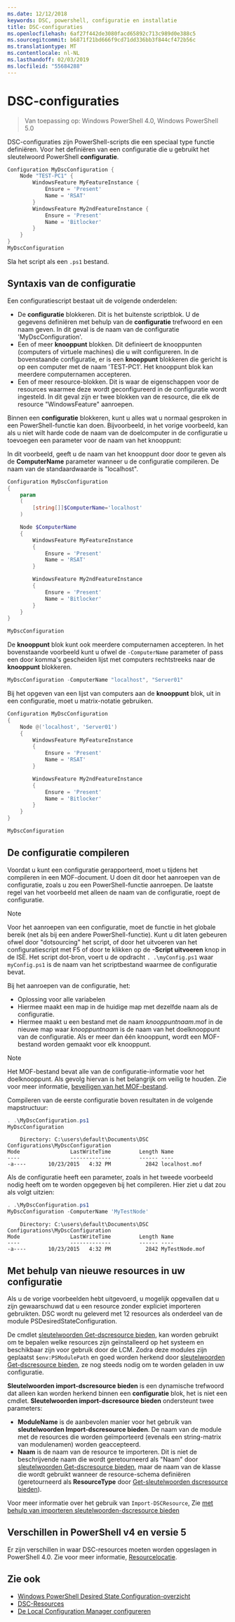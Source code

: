 ```yaml
---
ms.date: 12/12/2018
keywords: DSC, powershell, configuratie en installatie
title: DSC-configuraties
ms.openlocfilehash: 6af27f442de3080facd65892c713c989d0e388c5
ms.sourcegitcommit: b6871f21bd666f9cd71dd336bb3f844cf472b56c
ms.translationtype: MT
ms.contentlocale: nl-NL
ms.lasthandoff: 02/03/2019
ms.locfileid: "55684288"
---
```

# <a name="dsc-configurations"></a>DSC-configuraties

> Van toepassing op: Windows PowerShell 4.0, Windows PowerShell 5.0

DSC-configuraties zijn PowerShell-scripts die een speciaal type functie definiëren.
Voor het definiëren van een configuratie die u gebruikt het sleutelwoord PowerShell **configuratie**.

```powershell
Configuration MyDscConfiguration {
    Node "TEST-PC1" {
        WindowsFeature MyFeatureInstance {
            Ensure = 'Present'
            Name = 'RSAT'
        }
        WindowsFeature My2ndFeatureInstance {
            Ensure = 'Present'
            Name = 'Bitlocker'
        }
    }
}
MyDscConfiguration
```

Sla het script als een `.ps1` bestand.

## <a name="configuration-syntax"></a>Syntaxis van de configuratie

Een configuratiescript bestaat uit de volgende onderdelen:

- De **configuratie** blokkeren. Dit is het buitenste scriptblok. U de gegevens definiëren met behulp van de **configuratie** trefwoord en een naam geven. In dit geval is de naam van de configuratie 'MyDscConfiguration'.
- Een of meer **knooppunt** blokken. Dit definieert de knooppunten (computers of virtuele machines) die u wilt configureren. In de bovenstaande configuratie, er is een **knooppunt** blokkeren die gericht is op een computer met de naam 'TEST-PC1'. Het knooppunt blok kan meerdere computernamen accepteren.
- Een of meer resource-blokken. Dit is waar de eigenschappen voor de resources waarmee deze wordt geconfigureerd in de configuratie wordt ingesteld. In dit geval zijn er twee blokken van de resource, die elk de resource "WindowsFeature" aanroepen.

Binnen een **configuratie** blokkeren, kunt u alles wat u normaal gesproken in een PowerShell-functie kan doen. Bijvoorbeeld, in het vorige voorbeeld, kan als u niet wilt harde code de naam van de doelcomputer in de configuratie u toevoegen een parameter voor de naam van het knooppunt:

In dit voorbeeld, geeft u de naam van het knooppunt door door te geven als de **ComputerName** parameter wanneer u de configuratie compileren. De naam van de standaardwaarde is "localhost".

```powershell
Configuration MyDscConfiguration
{
    param
    (
        [string[]]$ComputerName='localhost'
    )

    Node $ComputerName
    {
        WindowsFeature MyFeatureInstance
        {
            Ensure = 'Present'
            Name = 'RSAT'
        }

        WindowsFeature My2ndFeatureInstance
        {
            Ensure = 'Present'
            Name = 'Bitlocker'
        }
    }
}

MyDscConfiguration
```

De **knooppunt** blok kunt ook meerdere computernamen accepteren. In het bovenstaande voorbeeld kunt u ofwel de `-ComputerName` parameter of pass een door komma's gescheiden lijst met computers rechtstreeks naar de **knooppunt** blokkeren.

```powershell
MyDscConfiguration -ComputerName "localhost", "Server01"
```

Bij het opgeven van een lijst van computers aan de **knooppunt** blok, uit in een configuratie, moet u matrix-notatie gebruiken.

```powershell
Configuration MyDscConfiguration
{
    Node @('localhost', 'Server01')
    {
        WindowsFeature MyFeatureInstance
        {
            Ensure = 'Present'
            Name = 'RSAT'
        }

        WindowsFeature My2ndFeatureInstance
        {
            Ensure = 'Present'
            Name = 'Bitlocker'
        }
    }
}

MyDscConfiguration
```

## <a name="compiling-the-configuration"></a>De configuratie compileren

Voordat u kunt een configuratie gerapporteerd, moet u tijdens het compileren in een MOF-document.
U doen dit door het aanroepen van de configuratie, zoals u zou een PowerShell-functie aanroepen.
De laatste regel van het voorbeeld met alleen de naam van de configuratie, roept de configuratie.

> [!NOTE]
> Voor het aanroepen van een configuratie, moet de functie in het globale bereik (net als bij een andere PowerShell-functie).
> Kunt u dit laten gebeuren ofwel door "dotsourcing" het script, of door het uitvoeren van het configuratiescript met F5 of door te klikken op de **-Script uitvoeren** knop in de ISE.
> Het script dot-bron, voert u de opdracht `. .\myConfig.ps1` waar `myConfig.ps1` is de naam van het scriptbestand waarmee de configuratie bevat.

Bij het aanroepen van de configuratie, het:

- Oplossing voor alle variabelen
- Hiermee maakt een map in de huidige map met dezelfde naam als de configuratie.
- Hiermee maakt u een bestand met de naam _knooppuntnaam_.mof in de nieuwe map waar _knooppuntnaam_ is de naam van het doelknooppunt van de configuratie.
  Als er meer dan één knooppunt, wordt een MOF-bestand worden gemaakt voor elk knooppunt.

> [!NOTE]
> Het MOF-bestand bevat alle van de configuratie-informatie voor het doelknooppunt. Als gevolg hiervan is het belangrijk om veilig te houden.
> Zie voor meer informatie, [beveiligen van het MOF-bestand](../pull-server/secureMOF.md).

Compileren van de eerste configuratie boven resultaten in de volgende mapstructuur:

```powershell
. .\MyDscConfiguration.ps1
MyDscConfiguration
```

```
    Directory: C:\users\default\Documents\DSC Configurations\MyDscConfiguration
Mode                LastWriteTime         Length Name
----                -------------         ------ ----
-a----       10/23/2015   4:32 PM           2842 localhost.mof
```

Als de configuratie heeft een parameter, zoals in het tweede voorbeeld nodig heeft om te worden opgegeven bij het compileren. Hier ziet u dat zou als volgt uitzien:

```powershell
. .\MyDscConfiguration.ps1
MyDscConfiguration -ComputerName 'MyTestNode'
```

```
    Directory: C:\users\default\Documents\DSC Configurations\MyDscConfiguration
Mode                LastWriteTime         Length Name
----                -------------         ------ ----
-a----       10/23/2015   4:32 PM           2842 MyTestNode.mof
```

## <a name="using-new-resources-in-your-configuration"></a>Met behulp van nieuwe resources in uw configuratie

Als u de vorige voorbeelden hebt uitgevoerd, u mogelijk opgevallen dat u zijn gewaarschuwd dat u een resource zonder expliciet importeren gebruikten.
DSC wordt nu geleverd met 12 resources als onderdeel van de module PSDesiredStateConfiguration.

De cmdlet [sleutelwoorden Get-dscresource bieden](/powershell/module/PSDesiredStateConfiguration/Get-DscResource), kan worden gebruikt om te bepalen welke resources zijn geïnstalleerd op het systeem en beschikbaar zijn voor gebruik door de LCM.
Zodra deze modules zijn geplaatst `$env:PSModulePath` en goed worden herkend door [sleutelwoorden Get-dscresource bieden](/powershell/module/PSDesiredStateConfiguration/Get-DscResource), ze nog steeds nodig om te worden geladen in uw configuratie.

**Sleutelwoorden import-dscresource bieden** is een dynamische trefwoord dat alleen kan worden herkend binnen een **configuratie** blok, het is niet een cmdlet.
**Sleutelwoorden import-dscresource bieden** ondersteunt twee parameters:

- **ModuleName** is de aanbevolen manier voor het gebruik van **sleutelwoorden Import-dscresource bieden**. De naam van de module met de resources die worden geïmporteerd (evenals een string-matrix van modulenamen) worden geaccepteerd.
- **Naam** is de naam van de resource te importeren. Dit is niet de beschrijvende naam die wordt geretourneerd als "Naam" door [sleutelwoorden Get-dscresource bieden](/powershell/module/PSDesiredStateConfiguration/Get-DscResource), maar de naam van de klasse die wordt gebruikt wanneer de resource-schema definiëren (geretourneerd als **ResourceType** door [Get-sleutelwoorden dscresource bieden](/powershell/module/PSDesiredStateConfiguration/Get-DscResource)).

Voor meer informatie over het gebruik van `Import-DSCResource`, Zie [met behulp van importeren sleutelwoorden-dscresource bieden](import-dscresource.md)

## <a name="powershell-v4-and-v5-differences"></a>Verschillen in PowerShell v4 en versie 5

Er zijn verschillen in waar DSC-resources moeten worden opgeslagen in PowerShell 4.0. Zie voor meer informatie, [Resourcelocatie](import-dscresource.md#resource-location).

## <a name="see-also"></a>Zie ook

- [Windows PowerShell Desired State Configuration-overzicht](../overview/overview.md)
- [DSC-Resources](../resources/resources.md)
- [De Local Configuration Manager configureren](../managing-nodes/metaConfig.md)
